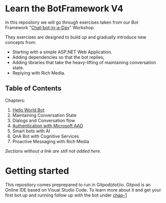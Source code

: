 # Learn the BotFramework V4

In this repository we will go through exercises taken from our Bot Framework "[Chat-bot-in-a-Day](https://www.orange-networks.com/products/ai)" Workshop.

They exercises are designed to build up and gradually introduce new concepts from: 
* Starting with a simple ASP.NET Web Application.
* Adding dependencies so that the bot replies, 
* Adding libraries that take the heavy-lifting of maintaining conversation state.
* Replying with Rich Media.

## Table of Contents

Chapters:
1. [Hello World Bot](./chap-1/README/md)
2. Maintaining Conversation State
3. Dialogs and Conversation flow
4. [Authentication with Microsoft AAD](./chap-4/README/md)
5. Smart bots with AI
6. QnA Bot with Cognitive Services
7. Proactive Messaging with Rich Media

_Sections without a link are still not added here._

# Getting started

This repository comes preprepared to run in Gitpod(dot)io. Gitpod is an Online IDE based on Visual Studio Code. To learn more about it and get your first bot up and running follow up with the bot under [chap-1](./chap-1/README/md)